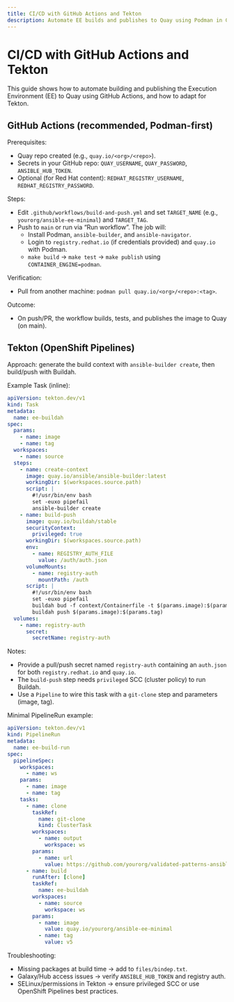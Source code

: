 ```yaml
---
title: CI/CD with GitHub Actions and Tekton
description: Automate EE builds and publishes to Quay using Podman in GitHub Actions or Tekton.
---
```


# CI/CD with GitHub Actions and Tekton

This guide shows how to automate building and publishing the Execution Environment (EE) to Quay using GitHub Actions, and how to adapt for Tekton.

## GitHub Actions (recommended, Podman-first)

Prerequisites:
- Quay repo created (e.g., `quay.io/<org>/<repo>`).
- Secrets in your GitHub repo: `QUAY_USERNAME`, `QUAY_PASSWORD`, `ANSIBLE_HUB_TOKEN`.
- Optional (for Red Hat content): `REDHAT_REGISTRY_USERNAME`, `REDHAT_REGISTRY_PASSWORD`.

Steps:
- Edit `.github/workflows/build-and-push.yml` and set `TARGET_NAME` (e.g., `yourorg/ansible-ee-minimal`) and `TARGET_TAG`.
- Push to `main` or run via “Run workflow”. The job will:
  - Install Podman, `ansible-builder`, and `ansible-navigator`.
  - Login to `registry.redhat.io` (if credentials provided) and `quay.io` with Podman.
  - `make build` → `make test` → `make publish` using `CONTAINER_ENGINE=podman`.

Verification:
- Pull from another machine: `podman pull quay.io/<org>/<repo>:<tag>`.

Outcome:
- On push/PR, the workflow builds, tests, and publishes the image to Quay (on main).

## Tekton (OpenShift Pipelines)

Approach: generate the build context with `ansible-builder create`, then build/push with Buildah.

Example Task (inline):
```yaml
apiVersion: tekton.dev/v1
kind: Task
metadata:
  name: ee-buildah
spec:
  params:
    - name: image
    - name: tag
  workspaces:
    - name: source
  steps:
    - name: create-context
      image: quay.io/ansible/ansible-builder:latest
      workingDir: $(workspaces.source.path)
      script: |
        #!/usr/bin/env bash
        set -euxo pipefail
        ansible-builder create
    - name: build-push
      image: quay.io/buildah/stable
      securityContext:
        privileged: true
      workingDir: $(workspaces.source.path)
      env:
        - name: REGISTRY_AUTH_FILE
          value: /auth/auth.json
      volumeMounts:
        - name: registry-auth
          mountPath: /auth
      script: |
        #!/usr/bin/env bash
        set -euxo pipefail
        buildah bud -f context/Containerfile -t $(params.image):$(params.tag) context
        buildah push $(params.image):$(params.tag)
  volumes:
    - name: registry-auth
      secret:
        secretName: registry-auth
```

Notes:
- Provide a pull/push secret named `registry-auth` containing an `auth.json` for both `registry.redhat.io` and `quay.io`.
- The `build-push` step needs `privileged` SCC (cluster policy) to run Buildah.
- Use a `Pipeline` to wire this task with a `git-clone` step and parameters (image, tag).

Minimal PipelineRun example:
```yaml
apiVersion: tekton.dev/v1
kind: PipelineRun
metadata:
  name: ee-build-run
spec:
  pipelineSpec:
    workspaces:
      - name: ws
    params:
      - name: image
      - name: tag
    tasks:
      - name: clone
        taskRef:
          name: git-clone
          kind: ClusterTask
        workspaces:
          - name: output
            workspace: ws
        params:
          - name: url
            value: https://github.com/yourorg/validated-patterns-ansible-toolkit.git
      - name: build
        runAfter: [clone]
        taskRef:
          name: ee-buildah
        workspaces:
          - name: source
            workspace: ws
        params:
          - name: image
            value: quay.io/yourorg/ansible-ee-minimal
          - name: tag
            value: v5
```

Troubleshooting:
- Missing packages at build time → add to `files/bindep.txt`.
- Galaxy/Hub access issues → verify `ANSIBLE_HUB_TOKEN` and registry auth.
- SELinux/permissions in Tekton → ensure privileged SCC or use OpenShift Pipelines best practices.

